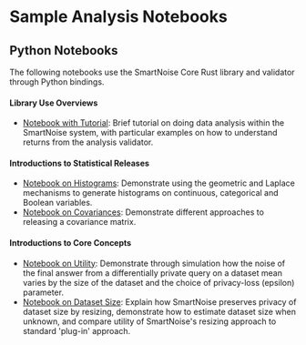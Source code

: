 # Sample Analysis Notebooks

## Python Notebooks 
The following notebooks use the SmartNoise Core Rust library and validator through Python bindings.

#### Library Use Overviews
* [Notebook with Tutorial](https://github.com/opendifferentialprivacy/smartnoise-samples/blob/master/analysis/basic_data_analysis.ipynb):  Brief tutorial on doing data analysis within the SmartNoise system, with particular examples on how to understand returns from the analysis validator.

#### Introductions to Statistical Releases
* [Notebook on Histograms](https://github.com/opendifferentialprivacy/smartnoise-samples/blob/master/analysis/histograms.ipynb): Demonstrate using the geometric and Laplace mechanisms to generate histograms on continuous, categorical and Boolean variables.
* [Notebook on Covariances](https://github.com/opendifferentialprivacy/smartnoise-samples/blob/master/analysis/covariance.ipynb): Demonstrate different approaches to releasing a covariance matrix.

#### Introductions to Core Concepts
* [Notebook on Utility](https://github.com/opendifferentialprivacy/smartnoise-samples/blob/master/analysis/utility_laplace_mean.ipynb): Demonstrate through simulation how the noise of the final answer from a differentially private query on a dataset mean varies by the size of the dataset and the choice of privacy-loss (epsilon) parameter.
* [Notebook on Dataset Size](https://github.com/opendifferentialprivacy/smartnoise-samples/blob/master/analysis/unknown_dataset_size.ipynb):  Explain how SmartNoise preserves privacy of dataset size by resizing, demonstrate how to estimate dataset size when unknown, and compare utility of SmartNoise's resizing approach to standard 'plug-in' approach.
